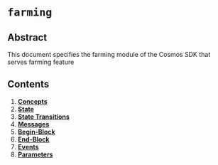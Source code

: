 <!-- order: 0 title: Liquidity Overview parent: title: "farming" -->

 # `farming`

## Abstract

This document specifies the farming module of the Cosmos SDK that serves farming feature

## Contents

1. **[Concepts](01_concepts.md)**
2. **[State](02_state.md)**
3. **[State Transitions](03_state_transitions.md)**
4. **[Messages](04_messages.md)**
5. **[Begin-Block](05_begin_block.md)**
6. **[End-Block](06_end_block.md)**
7. **[Events](07_events.md)**
8. **[Parameters](08_params.md)**
